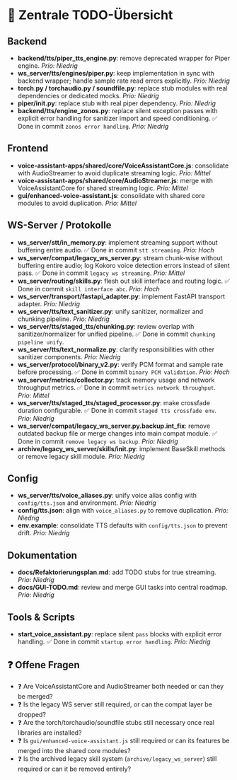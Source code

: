 # 📌 Zentrale TODO-Übersicht

## Backend
- **backend/tts/piper_tts_engine.py**: remove deprecated wrapper for Piper engine. _Prio: Niedrig_
- **ws_server/tts/engines/piper.py**: keep implementation in sync with backend wrapper; handle sample rate read errors explicitly. _Prio: Niedrig_
- **torch.py / torchaudio.py / soundfile.py**: replace stub modules with real dependencies or dedicated mocks. _Prio: Niedrig_
- **piper/__init__.py**: replace stub with real piper dependency. _Prio: Niedrig_
- **backend/tts/engine_zonos.py**: replace silent exception passes with explicit error handling for sanitizer import and speed conditioning. ✅ Done in commit `zonos error handling`. _Prio: Niedrig_

## Frontend
- **voice-assistant-apps/shared/core/VoiceAssistantCore.js**: consolidate with AudioStreamer to avoid duplicate streaming logic. _Prio: Mittel_
- **voice-assistant-apps/shared/core/AudioStreamer.js**: merge with VoiceAssistantCore for shared streaming logic. _Prio: Mittel_
- **gui/enhanced-voice-assistant.js**: consolidate with shared core modules to avoid duplication. _Prio: Mittel_

## WS-Server / Protokolle
- **ws_server/stt/in_memory.py**: implement streaming support without buffering entire audio. ✅ Done in commit `stt streaming`. _Prio: Hoch_
- **ws_server/compat/legacy_ws_server.py**: stream chunk-wise without buffering entire audio; log Kokoro voice detection errors instead of silent pass. ✅ Done in commit `legacy ws streaming`. _Prio: Mittel_
- **ws_server/routing/skills.py**: flesh out skill interface and routing logic. ✅ Done in commit `skill interface abc`. _Prio: Hoch_
- **ws_server/transport/fastapi_adapter.py**: implement FastAPI transport adapter. _Prio: Niedrig_
- **ws_server/tts/text_sanitizer.py**: unify sanitizer, normalizer and chunking pipeline. _Prio: Niedrig_
- **ws_server/tts/staged_tts/chunking.py**: review overlap with sanitizer/normalizer for unified pipeline. ✅ Done in commit `chunking pipeline unify`.
- **ws_server/tts/text_normalize.py**: clarify responsibilities with other sanitizer components. _Prio: Niedrig_
- **ws_server/protocol/binary_v2.py**: verify PCM format and sample rate before processing. ✅ Done in commit `binary PCM validation`. _Prio: Hoch_
- **ws_server/metrics/collector.py**: track memory usage and network throughput metrics. ✅ Done in commit `metrics network throughput`. _Prio: Mittel_
- **ws_server/tts/staged_tts/staged_processor.py**: make crossfade duration configurable. ✅ Done in commit `staged tts crossfade env`. _Prio: Niedrig_
- **ws_server/compat/legacy_ws_server.py.backup.int_fix**: remove outdated backup file or merge changes into main compat module. ✅ Done in commit `remove legacy ws backup`. _Prio: Niedrig_
- **archive/legacy_ws_server/skills/__init__.py**: implement BaseSkill methods or remove legacy skill module. _Prio: Niedrig_

## Config
- **ws_server/tts/voice_aliases.py**: unify voice alias config with `config/tts.json` and environment. _Prio: Niedrig_
- **config/tts.json**: align with `voice_aliases.py` to remove duplication. _Prio: Niedrig_
- **env.example**: consolidate TTS defaults with `config/tts.json` to prevent drift. _Prio: Niedrig_

## Dokumentation
- **docs/Refaktorierungsplan.md**: add TODO stubs for true streaming. _Prio: Niedrig_
- **docs/GUI-TODO.md**: review and merge GUI tasks into central roadmap. _Prio: Niedrig_

## Tools & Scripts
- **start_voice_assistant.py**: replace silent `pass` blocks with explicit error handling. ✅ Done in commit `startup error handling`. _Prio: Niedrig_

## ❓ Offene Fragen
- ❓ Are VoiceAssistantCore and AudioStreamer both needed or can they be merged?
- ❓ Is the legacy WS server still required, or can the compat layer be dropped?
- ❓ Are the torch/torchaudio/soundfile stubs still necessary once real libraries are installed?
- ❓ Is `gui/enhanced-voice-assistant.js` still required or can its features be merged into the shared core modules?
- ❓ Is the archived legacy skill system (`archive/legacy_ws_server`) still required or can it be removed entirely?

